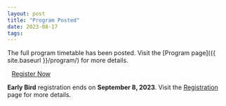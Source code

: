 ```yaml
---
layout: post
title: "Program Posted"
date: 2023-08-17
tags:
---
```


The full program timetable has been posted. Visit the [Program page]({{ site.baseurl }}/program/)
for more details.

<a type="button" style="margin:auto 10px; -webkit-appearance: none;" class="btn btn-light btn-lg" href="https://www.eventbrite.com/e/us-rse-conference-2023-software-enabled-discovery-and-beyond-tickets-625867314987" target="_blank">
    Register Now
</a>

**Early Bird** registration ends on **September 8, 2023**. Visit the
[Registration](https://us-rse.org/usrse23/attend/register/) page for more details.

